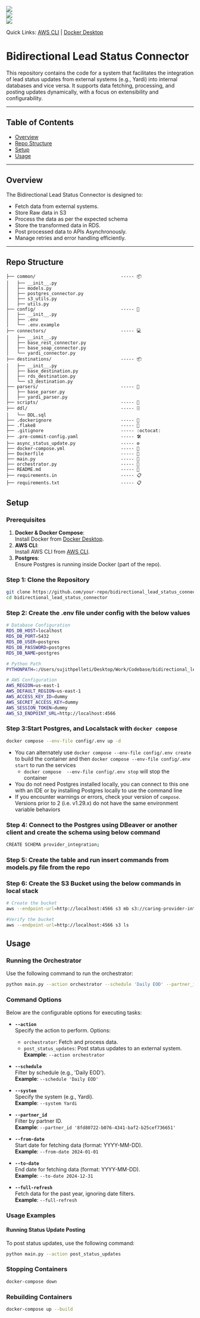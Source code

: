 ![](https://img.shields.io/badge/Python-v3.10-blue?style=plastic&logo=python)  
![](https://img.shields.io/badge/Docker-v20.10-orange?style=plastic&logo=docker)  
![](https://img.shields.io/badge/Localstack-v0.13.2-green?style=plastic&logo=amazonaws)

Quick Links: [AWS CLI](https://aws.amazon.com/cli/) | [Docker Desktop](https://www.docker.com/products/docker-desktop/)

# Bidirectional Lead Status Connector

This repository contains the code for a system that facilitates the integration of lead status updates from external systems (e.g., Yardi) into internal databases and vice versa. It supports data fetching, processing, and posting updates dynamically, with a focus on extensibility and configurability.  

---

## Table of Contents

- [Overview](#overview)
- [Repo Structure](#repo-structure)
- [Setup](#setup)
- [Usage](#usage)
---

## Overview

The Bidirectional Lead Status Connector is designed to:

- Fetch data from external systems.
- Store Raw data in S3
- Process the data as per the expected schema 
- Store the transformed data in RDS.
- Post processed data to APIs Asynchronously.
- Manage retries and error handling efficiently.

---

## Repo Structure

```
├── common/                                ----- 📦
│   ├── __init__.py
│   ├── models.py
│   ├── postgres_connector.py
│   ├── s3_utils.py
│   ├── utils.py
├── config/                                ----- 🔧
│   ├── __init__.py
│   ├── .env
│   └── .env.example
├── connectors/                            ----- 💻
│   ├── __init__.py
│   ├── base_rest_connector.py
│   ├── base_soap_connector.py
│   └── yardi_connector.py
├── destinations/                          ----- 📦
│   ├── __init__.py
│   ├── base_destination.py
│   ├── rds_destination.py
│   └── s3_destination.py
├── parsers/                               ----- 🔄
│   ├── base_parser.py
│   ├── yardi_parser.py
├── scripts/                               ----- 📜
├── ddl/                                   ----- 🗄️
│   └── DDL.sql
├── .dockerignore                          ----- 🐳
├── .flake8                                ----- 🧹
├── .gitignore                             ----- :octocat:
├── .pre-commit-config.yaml                ----- 🛠️
├── async_status_update.py                 ----- ⚙️
├── docker-compose.yml                     ----- 🐳
├── Dockerfile                             ----- 🐳
├── main.py                                ----- 🚀
├── orchestrator.py                        ----- 🔄
├── README.md                              ----- 📄
├── requirements.in                        ----- 📋
├── requirements.txt                       ----- 📋
```
## Setup

### Prerequisites

1. **Docker & Docker Compose**:  
   Install Docker from [Docker Desktop](https://www.docker.com/products/docker-desktop).
2. **AWS CLI**:  
   Install AWS CLI from [AWS CLI](https://aws.amazon.com/cli/).
3. **Postgres**:  
   Ensure Postgres is running inside Docker (part of the repo).

### Step 1: Clone the Repository

```bash
git clone https://github.com/your-repo/bidirectional_lead_status_connector.git
cd bidirectional_lead_status_connector
```
### Step 2: Create the .env file under config with the below values
```bash
# Database Configuration
RDS_DB_HOST=localhost
RDS_DB_PORT=5432
RDS_DB_USER=postgres
RDS_DB_PASSWORD=postgres
RDS_DB_NAME=postgres

# Python Path
PYTHONPATH=:/Users/sujithpelleti/Desktop/Work/Codebase/bidirectional_lead_status_connector

# AWS Configuration
AWS_REGION=us-east-1
AWS_DEFAULT_REGION=us-east-1
AWS_ACCESS_KEY_ID=dummy
AWS_SECRET_ACCESS_KEY=dummy
AWS_SESSION_TOKEN=dummy
AWS_S3_ENDPOINT_URL=http://localhost:4566
```
### Step 3:Start Postgres, and Localstack with `docker compose`
   ```bash
   docker compose --env-file config/.env up -d
   ```
   - You can alternately use `docker compose --env-file config/.env create` to build the container and then `docker compose --env-file config/.env start` to run the services
      - `docker compose  --env-file config/.env stop` will stop the container
   - You do not need Postgres installed locally, you can connect to this one with an IDE or by installing Postgres locally to use the command line 
   - If you encounter warnings or errors, check your version of `compose`. Versions prior to 2 (i.e. v1.29.x) do not have the same environment variable behaviors

### Step 4: Connect to the Postgres using DBeaver or another client and create the schema using below command
```bash
CREATE SCHEMA provider_integration;
```
### Step 5: Create the table and run insert commands from models.py file from the repo
### Step 6: Create the S3 Bucket using the below commands in local stack
```bash
# Create the bucket
aws --endpoint-url=http://localhost:4566 s3 mb s3://caring-provider-integrations

#Verify the bucket
aws --endpoint-url=http://localhost:4566 s3 ls
```

## Usage

### Running the Orchestrator
Use the following command to run the orchestrator:

```bash
python main.py --action orchestrator --schedule 'Daily EOD' --partner_id '8fd80722-b076-4341-baf2-b25cef736651' --system Yardi --full-refresh
```
### Command Options

Below are the configurable options for executing tasks:

- **`--action`**  
  Specify the action to perform. Options:  
  - `orchestrator`: Fetch and process data.  
  - `post_status_updates`: Post status updates to an external system.  
  **Example**: `--action orchestrator`

- **`--schedule`**  
  Filter by schedule (e.g., 'Daily EOD').  
  **Example**: `--schedule 'Daily EOD'`

- **`--system`**  
  Specify the system (e.g., Yardi).  
  **Example**: `--system Yardi`

- **`--partner_id`**  
  Filter by partner ID.  
  **Example**: `--partner_id '8fd80722-b076-4341-baf2-b25cef736651'`

- **`--from-date`**  
  Start date for fetching data (format: YYYY-MM-DD).  
  **Example**: `--from-date 2024-01-01`

- **`--to-date`**  
  End date for fetching data (format: YYYY-MM-DD).  
  **Example**: `--to-date 2024-12-31`

- **`--full-refresh`**  
  Fetch data for the past year, ignoring date filters.  
  **Example**: `--full-refresh`

### Usage Examples

#### Running Status Update Posting 
To post status updates, use the following command:
```bash
python main.py --action post_status_updates
```

### Stopping Containers
```bash
docker-compose down
```
### Rebuilding Containers
```bash
docker-compose up --build
```
